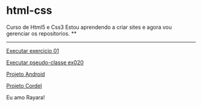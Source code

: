 # html-css
 Curso de Html5 e Css3
 Estou aprendendo a criar sites e agora vou gerenciar os repositorios.
 **
 ***
 
 <a href="https://neootavio.github.io/meus-projetos/exercicios/ex001/index.html">Executar exercicio 01</a>

<a href="https://neootavio.github.io/meus-projetos/exercicios/ex020/pseudoclasse.html"> Executar pseudo-classe ex020</a>

<a href="https://neootavio.github.io/projeto-android/index.html">Projeto Android</a>

<a href="https://neootavio.github.io/projeto-cordel/">Projeto Cordel</a>

Eu amo Rayara!